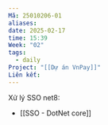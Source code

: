 ```yaml
---
Mã: 25010206-01
aliases: 
date: 2025-02-17
time: 15:39
Week: "02"
tags:
  - daily
Project: "[[Dự án VnPay]]"
Liên kết:
---
```

Xử lý SSO net8:
- [[SSO - DotNet core]]